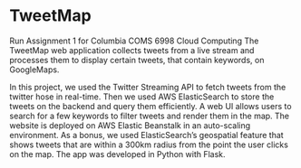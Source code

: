 # TweetMap
Run 
Assignment 1 for Columbia COMS 6998 Cloud Computing
The TweetMap web application collects tweets from a live stream and processes them to display certain tweets, that contain keywords, on GoogleMaps.

In this project, we used the Twitter Streaming API to fetch tweets from the twitter hose in real-time. Then we used AWS ElasticSearch to store the tweets on the backend and query them efficiently. A web UI allows users to search for a few keywords to filter tweets and render them in the map. The website is deployed on AWS Elastic Beanstalk in an auto-scaling environment. As a bonus, we used ElasticSearch’s geospatial feature that shows tweets that are within a 300km radius from the point the user clicks on the map. The app was developed in Python with Flask.

